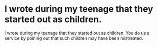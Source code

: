 # I wrote during my teenage that they started out as children.

I wrote during my teenage that they started out as children. You do us a service by poining out that such children may have been mistreated.